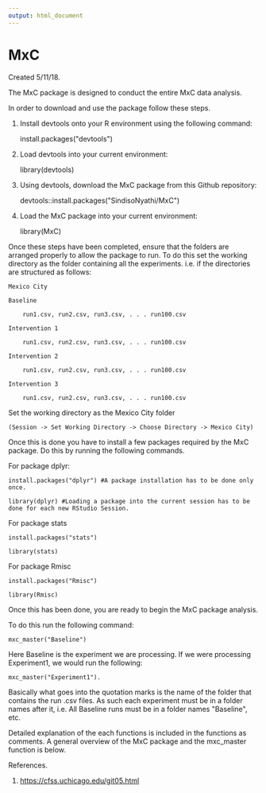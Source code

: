 ```yaml
---
output: html_document
---
```

# MxC

Created 5/11/18.

The MxC package is designed to conduct the entire MxC data analysis. 

In order to download and use the package follow these steps.

1. Install devtools onto your R environment using the following command: 

      install.packages("devtools")
    
2. Load devtools into your current environment: 

      library(devtools)
    
3. Using devtools, download the MxC package from this Github repository:

      devtools::install.packages("SindisoNyathi/MxC")
    
4. Load the MxC package into your current environment:
    
      library(MxC)
    
Once these steps have been completed, ensure that the folders are arranged properly to allow the package to run. 
To do this set the working directory as the folder containing all the experiments. i.e. if the directories are
structured as follows:


    Mexico City

    Baseline
      
        run1.csv, run2.csv, run3.csv, . . . run100.csv
    
    Intervention 1
      
        run1.csv, run2.csv, run3.csv, . . . run100.csv
    
    Intervention 2
      
        run1.csv, run2.csv, run3.csv, . . . run100.csv
    
    Intervention 3
        
        run1.csv, run2.csv, run3.csv, . . . run100.csv

Set the working directory as the Mexico City folder 

    (Session -> Set Working Directory -> Choose Directory -> Mexico City)

Once this is done you have to install a few packages required by the MxC package. Do this by running the following commands.

For package dplyr:

    install.packages("dplyr") #A package installation has to be done only once.

    library(dplyr) #Loading a package into the current session has to be done for each new RStudio Session.

For package stats

    install.packages("stats")

    library(stats)

For package Rmisc

    install.packages("Rmisc")

    library(Rmisc)

Once this has been done, you are ready to begin the MxC package analysis. 

To do this run the following command:

    mxc_master("Baseline") 

Here Baseline is the experiment we are processing. If we were processing Experiment1, we would run the following:

    mxc_master("Experiment1"). 
    
Basically what goes into the quotation marks is the name of the folder that contains the run .csv files. As such
each experiment must be in a folder names after it, i.e. All Baseline runs must be in a folder names "Baseline", etc.

Detailed explanation of the each functions is included in the functions as comments. A general overview of the MxC
package and the mxc_master function is below.



References.

1. https://cfss.uchicago.edu/git05.html
